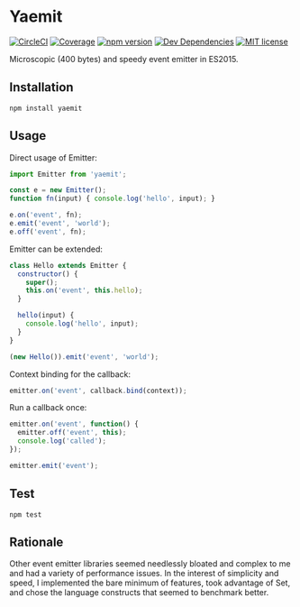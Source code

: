 # Yaemit
[![CircleCI](https://img.shields.io/circleci/project/github/kroogs/yaemit.svg)](https://circleci.com/gh/kroogs/yaemit)
[![Coverage](https://img.shields.io/coveralls/kroogs/yaemit.svg)](https://coveralls.io/github/kroogs/yaemit)
[![npm version](https://img.shields.io/npm/v/yaemit.svg)](https://www.npmjs.com/package/yaemit)
[![Dev Dependencies](https://img.shields.io/david/dev/kroogs/yaemit.svg)]()
[![MIT license](https://img.shields.io/npm/l/yaemit.svg)](https://spdx.org/licenses/MIT)

Microscopic (400 bytes) and speedy event emitter in ES2015.

## Installation

  ```shell
  npm install yaemit
  ```

## Usage

  Direct usage of Emitter:
  ```javascript
  import Emitter from 'yaemit';

  const e = new Emitter();
  function fn(input) { console.log('hello', input); }

  e.on('event', fn);
  e.emit('event', 'world');
  e.off('event', fn);
  ```

  Emitter can be extended:
  ```javascript
  class Hello extends Emitter {
    constructor() {
      super();
      this.on('event', this.hello);
    }

    hello(input) {
      console.log('hello', input);
    }
  }

  (new Hello()).emit('event', 'world');
  ```

  Context binding for the callback:
  ```javascript
  emitter.on('event', callback.bind(context));
  ```

  Run a callback once:
  ```javascript
  emitter.on('event', function() {
    emitter.off('event', this);
    console.log('called');
  });

  emitter.emit('event');
  ```

## Test

  ```shell
  npm test
  ```

## Rationale

  Other event emitter libraries seemed needlessly bloated and
  complex to me and had a variety of performance issues. In the
  interest of simplicity and speed, I implemented the bare minimum
  of features, took advantage of Set, and chose the language
  constructs that seemed to benchmark better.
